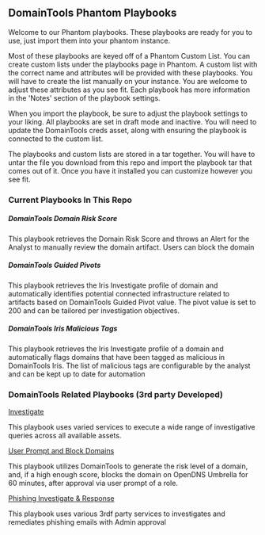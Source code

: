 ## DomainTools Phantom Playbooks

Welcome to our Phantom playbooks. These playbooks are ready for you to use, just import them into your phantom instance. 

Most of these playbooks are keyed off of a Phantom Custom List. You can create custom lists under the playbooks page in Phantom. A custom list with the correct name and attributes will be provided with these playbooks. You will have to create the list manually on your instance. You are welcome to adjust these attributes as you see fit. Each playbook has more information in the 'Notes' section of the playbook settings. 

When you import the playbook, be sure to adjust the playbook settings to your liking. All playbooks are set in draft mode and inactive. You will need to update the DomainTools creds asset, along with ensuring the playbook is connected to the custom list.

The playbooks and custom lists are stored in a tar together. You will have to untar the file you download from this repo and import the playbook tar that comes out of it. Once you have it installed you can customize however you see fit. 

### Current Playbooks In This Repo

##### DomainTools Domain Risk Score
This playbook retrieves the Domain Risk Score and throws an Alert for the Analyst to manually review the domain artifact. Users can block the domain 
##### DomainTools Guided Pivots
This playbook retrieves the Iris Investigate profile of domain and automatically identifies potential connected infrastructure related to artifacts based on DomainTools Guided Pivot value. The pivot value is set to 200 and can be tailored per investigation objectives.
##### DomainTools Iris Malicious Tags
This playbook retrieves the Iris Investigate profile of a domain and automatically flags domains that have been tagged as malicious in DomainTools Iris. The list of malicious tags are configurable by the analyst and can be kept up to date for automation

### DomainTools Related Playbooks (3rd party Developed)
[Investigate](https://github.com/phantomcyber/playbooks/blob/4.2/investigate.py)

This playbook uses varied services to execute a wide range of investigative queries across all available assets.

[User Prompt and Block Domains](https://github.com/phantomcyber/playbooks/blob/4.2/user_prompt_and_block_domain.py)

This playbook utilizes DomainTools to generate the risk level of a domain, and, if a high enough score, blocks the domain on OpenDNS Umbrella for 60 minutes, after approval via user prompt of a role.

[Phishing Investigate & Response](https://github.com/phantomcyber/playbooks/blob/4.2/phishing_investigate_and_respond.py)
 
This playbook uses various 3rdf party services to investigates and remediates phishing emails with Admin approval 
